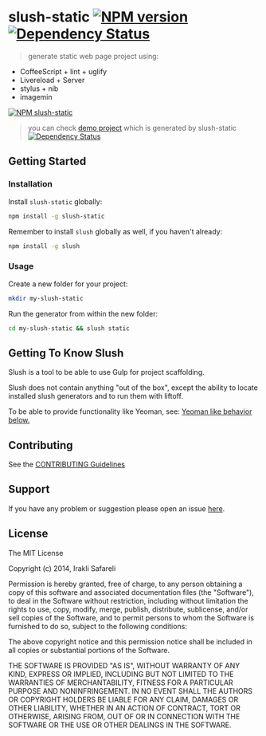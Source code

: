 # slush-static [![NPM version][npm-image]][npm-url] [![Dependency Status][depstat-image]][depstat-url]
> generate static web page project using:
 - CoffeeScript + lint + uglify
 - Livereload + Server
 - stylus + nib
 - imagemin

[![NPM slush-static][nodei-image]][npm-url]

[npm-url]: https://npmjs.org/package/slush-static
[npm-image]: https://badge.fury.io/js/slush-static.png

[depstat-url]: https://david-dm.org/safareli/slush-static
[depstat-image]: https://david-dm.org/safareli/slush-static.svg

[nodei-image]: https://nodei.co/npm-dl/slush-static.png?months=1

[demo-project]: https://github.com/Safareli/slush-static-democheck

[demo-depstat-url]: https://david-dm.org/safareli/slush-static-demo#info=devDependencies
[demo-depstat-image]: https://david-dm.org/safareli/slush-static-demo/dev-status.svg

> you can check [demo project](demo-project) which is generated by slush-static [![Dependency Status][demo-depstat-image]][demo-depstat-url]

## Getting Started
 

 

### Installation

Install `slush-static` globally:

```bash
npm install -g slush-static
```

Remember to install `slush` globally as well, if you haven't already:

```bash
npm install -g slush
```

### Usage

Create a new folder for your project:

```bash
mkdir my-slush-static
```

Run the generator from within the new folder:

```bash
cd my-slush-static && slush static
```

## Getting To Know Slush

Slush is a tool to be able to use Gulp for project scaffolding.

Slush does not contain anything "out of the box", except the ability to locate installed slush generators and to run them with liftoff.

To be able to provide functionality like Yeoman, see: [Yeoman like behavior below.](https://github.com/klei/slush#yeoman-like-behavior)

## Contributing

See the [CONTRIBUTING Guidelines](https://github.com/Safareli/slush-static/blob/master/CONTRIBUTING.md)

## Support
If you have any problem or suggestion please open an issue [here](https://github.com/Safareli/slush-static/issues).

## License 

The MIT License

Copyright (c) 2014, Irakli Safareli

Permission is hereby granted, free of charge, to any person
obtaining a copy of this software and associated documentation
files (the "Software"), to deal in the Software without
restriction, including without limitation the rights to use,
copy, modify, merge, publish, distribute, sublicense, and/or sell
copies of the Software, and to permit persons to whom the
Software is furnished to do so, subject to the following
conditions:

The above copyright notice and this permission notice shall be
included in all copies or substantial portions of the Software.

THE SOFTWARE IS PROVIDED "AS IS", WITHOUT WARRANTY OF ANY KIND,
EXPRESS OR IMPLIED, INCLUDING BUT NOT LIMITED TO THE WARRANTIES
OF MERCHANTABILITY, FITNESS FOR A PARTICULAR PURPOSE AND
NONINFRINGEMENT. IN NO EVENT SHALL THE AUTHORS OR COPYRIGHT
HOLDERS BE LIABLE FOR ANY CLAIM, DAMAGES OR OTHER LIABILITY,
WHETHER IN AN ACTION OF CONTRACT, TORT OR OTHERWISE, ARISING
FROM, OUT OF OR IN CONNECTION WITH THE SOFTWARE OR THE USE OR
OTHER DEALINGS IN THE SOFTWARE.
